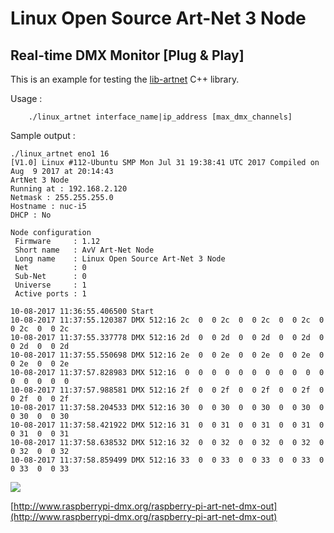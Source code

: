 # Linux Open Source Art-Net 3 Node #
## Real-time DMX Monitor [Plug & Play] ##

This is an example for testing the [lib-artnet](https://github.com/vanvught/rpidmx512/tree/master/lib-artnet) C++ library.

Usage :

		./linux_artnet interface_name|ip_address [max_dmx_channels]

Sample output :

    ./linux_artnet eno1 16
	[V1.0] Linux #112-Ubuntu SMP Mon Jul 31 19:38:41 UTC 2017 Compiled on Aug  9 2017 at 20:14:43
	ArtNet 3 Node
	Running at : 192.168.2.120
	Netmask : 255.255.255.0
	Hostname : nuc-i5
	DHCP : No
	
	Node configuration
	 Firmware     : 1.12
	 Short name   : AvV Art-Net Node
	 Long name    : Linux Open Source Art-Net 3 Node
	 Net          : 0
	 Sub-Net      : 0
	 Universe     : 1
	 Active ports : 1
	
	10-08-2017 11:36:55.406500 Start
	10-08-2017 11:37:55.120387 DMX 512:16 2c  0  0 2c  0  0 2c  0  0 2c  0  0 2c  0  0 2c
	10-08-2017 11:37:55.337778 DMX 512:16 2d  0  0 2d  0  0 2d  0  0 2d  0  0 2d  0  0 2d
	10-08-2017 11:37:55.550698 DMX 512:16 2e  0  0 2e  0  0 2e  0  0 2e  0  0 2e  0  0 2e
	10-08-2017 11:37:57.828983 DMX 512:16  0  0  0  0  0  0  0  0  0  0  0  0  0  0  0  0
	10-08-2017 11:37:57.988581 DMX 512:16 2f  0  0 2f  0  0 2f  0  0 2f  0  0 2f  0  0 2f
	10-08-2017 11:37:58.204533 DMX 512:16 30  0  0 30  0  0 30  0  0 30  0  0 30  0  0 30
	10-08-2017 11:37:58.421922 DMX 512:16 31  0  0 31  0  0 31  0  0 31  0  0 31  0  0 31
	10-08-2017 11:37:58.638532 DMX 512:16 32  0  0 32  0  0 32  0  0 32  0  0 32  0  0 32
	10-08-2017 11:37:58.859499 DMX 512:16 33  0  0 33  0  0 33  0  0 33  0  0 33  0  0 33


<img src="https://raw.githubusercontent.com/vanvught/rpidmx512/master/linux_artnet/DMX-Workshop.PNG" />

[http://www.raspberrypi-dmx.org/raspberry-pi-art-net-dmx-out](http://www.raspberrypi-dmx.org/raspberry-pi-art-net-dmx-out)